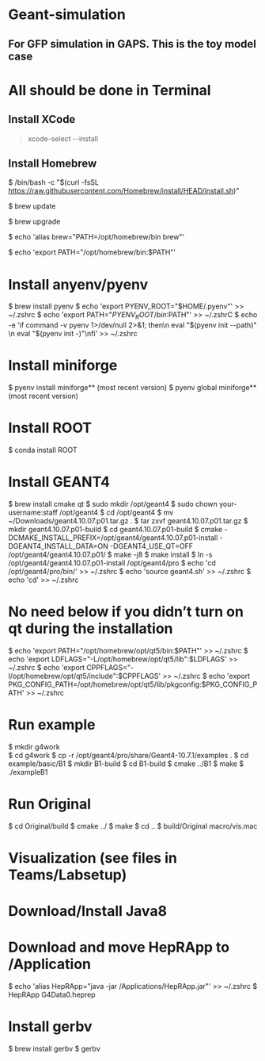 # Geant-simulation
## For GFP simulation in GAPS. This is the toy model case

# All should be done in Terminal
## Install XCode
> xcode-select --install


## Install Homebrew
$ /bin/bash -c "$(curl -fsSL https://raw.githubusercontent.com/Homebrew/install/HEAD/install.sh)"

$ brew update

$ brew upgrade

$ echo 'alias brew="PATH=/opt/homebrew/bin brew"'

$ echo 'export PATH="/opt/homebrew/bin:$PATH"'

# Install anyenv/pyenv 
$ brew install pyenv
$ echo 'export PYENV_ROOT="$HOME/.pyenv"' >> ~/.zshrc
$ echo 'export PATH="$PYENV_ROOT/bin:$PATH"' >> ~/.zshrC
$ echo -e 'if command -v pyenv 1>/dev/null 2>&1; then\n  eval "$(pyenv init --path)" \n  eval "$(pyenv init -)"\nfi' >> ~/.zshrc 

# Install miniforge 
$ pyenv install miniforge** (most recent version)
$ pyenv global miniforge** (most recent version)

# Install ROOT
$ conda install ROOT 

# Install GEANT4 
$ brew install cmake qt
$ sudo mkdir /opt/geant4
$ sudo chown your-username:staff /opt/geant4
$ cd /opt/geant4
$ mv ~/Downloads/geant4.10.07.p01.tar.gz .
$ tar zxvf geant4.10.07.p01.tar.gz
$ mkdir geant4.10.07.p01-build
$ cd geant4.10.07.p01-build
$ cmake -DCMAKE_INSTALL_PREFIX=/opt/geant4/geant4.10.07.p01-install -DGEANT4_INSTALL_DATA=ON -DGEANT4_USE_QT=OFF /opt/geant4/geant4.10.07.p01/
$ make -j8
$ make install
$ ln -s /opt/geant4/geant4.10.07.p01-install /opt/geant4/pro
$ echo 'cd /opt/geant4/pro/bin/' >> ~/.zshrc
$ echo 'source geant4.sh' >> ~/.zshrc
$ echo 'cd' >> ~/.zshrc

# No need below if you didn’t turn on qt during the installation 
$ echo 'export PATH="/opt/homebrew/opt/qt5/bin:$PATH"' >> ~/.zshrc
$ echo 'export LDFLAGS="-L/opt/homebrew/opt/qt5/lib":$LDFLAGS' >> ~/.zshrc
$ echo 'export CPPFLAGS="-I/opt/homebrew/opt/qt5/include":$CPPFLAGS' >> ~/.zshrc
$ echo 'export PKG_CONFIG_PATH=/opt/homebrew/opt/qt5/lib/pkgconfig:$PKG_CONFIG_PATH' >> ~/.zshrc

# Run example
$ mkdir g4work  
$ cd g4work
$ cp -r /opt/geant4/pro/share/Geant4-10.7.1/examples .
$ cd example/basic/B1
$ mkdir B1-build
$ cd B1-build
$ cmake ../B1
$ make
$ ./exampleB1

# Run Original
$ cd Original/build
$ cmake ../
$ make
$ cd ..
$ build/Original macro/vis.mac

# Visualization (see files in Teams/Labsetup) 
# Download/Install Java8 
# Download and move HepRApp to /Application
$ echo 'alias HepRApp="java -jar /Applications/HepRApp.jar"' >> ~/.zshrc
$ HepRApp G4Data0.heprep

# Install gerbv 
$ brew install gerbv
$ gerbv

 

 

 

